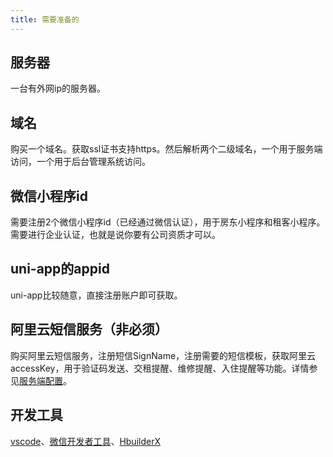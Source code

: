 ```yaml
---
title: 需要准备的
---
```

## 服务器
一台有外网ip的服务器。
## 域名
购买一个域名。获取ssl证书支持https。然后解析两个二级域名，一个用于服务端访问，一个用于后台管理系统访问。
## 微信小程序id
需要注册2个微信小程序id（已经通过微信认证），用于房东小程序和租客小程序。需要进行企业认证，也就是说你要有公司资质才可以。
## uni-app的appid
uni-app比较随意，直接注册账户即可获取。
## 阿里云短信服务（非必须）
购买阿里云短信服务，注册短信SignName，注册需要的短信模板，获取阿里云accessKey，用于验证码发送、交租提醒、维修提醒、入住提醒等功能。详情参见[服务端配置](/develop/options/)。
## 开发工具
[vscode](https://code.visualstudio.com/)、[微信开发者工具](https://open.weixin.qq.com/)、[HbuilderX](https://www.dcloud.io/hbuilderx.html)